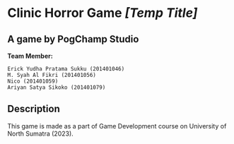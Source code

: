 # Clinic Horror Game *[Temp Title]*
## A game by **PogChamp Studio**

**Team Member:**
    
    Erick Yudha Pratama Sukku (201401046)
    M. Syah Al Fikri (201401056)
    Nico (201401059)
    Ariyan Satya Sikoko (201401079)

## Description

This game is made as a part of Game Development course on University of North Sumatra (2023).